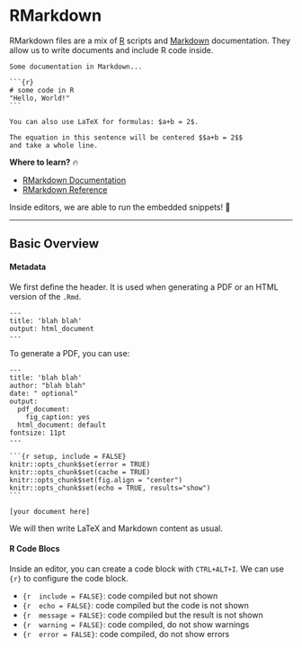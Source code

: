 # RMarkdown

<div class="row row-cols-lg-2"><div>

RMarkdown files are a mix of [R](../_knowledge/index.md) scripts and [Markdown](/programming-languages/others/documents/markdown/index.md) documentation. They allow us to write documents and include R code inside.

<pre><code class="language-md"
>Some documentation in Markdown...

```{r}
# some code in R
"Hello, World!"
```

You can also use LaTeX for formulas: $a+b = 2$.

The equation in this sentence will be centered $$a+b = 2$$
and take a whole line.</code></pre>
</div><div>

**Where to learn?** 🔥

* [RMarkdown Documentation](https://rmarkdown.rstudio.com/)
* [RMarkdown Reference](https://www.rstudio.com/wp-content/uploads/2015/03/rmarkdown-reference.pdf)

Inside editors, we are able to run the embedded snippets! 🚀
</div></div>

<hr class="sep-both">

## Basic Overview

<div class="row row-cols-lg-2"><div>

#### Metadata

We first define the header. It is used when generating a PDF or an HTML version of the `.Rmd`.

```yaml!
---
title: 'blah blah'
output: html_document
---
```

To generate a PDF, you can use:

<pre><code class="language-yaml"
>---
title: 'blah blah'
author: "blah blah"
date: " optional"
output:
  pdf_document:
    fig_caption: yes
  html_document: default
fontsize: 11pt
---

```{r setup, include = FALSE}
knitr::opts_chunk$set(error = TRUE)
knitr::opts_chunk$set(cache = TRUE)
knitr::opts_chunk$set(fig.align = "center")
knitr::opts_chunk$set(echo = TRUE, results="show")
```

[your document here]</code></pre>

We will then write LaTeX and Markdown content as usual.
</div><div>

#### R Code Blocs

Inside an editor, you can create a code block with `CTRL+ALT+I`. We can use `{r}` to configure the code block.

* `{r  include = FALSE}`: code compiled but not shown
* `{r  echo = FALSE}`: code compiled but the code is not shown
* `{r  message = FALSE}`: code compiled but the result is not shown
* `{r  warning = FALSE}`: code compiled, do not show warnings
* `{r  error = FALSE}`: code compiled, do not show errors
</div></div>